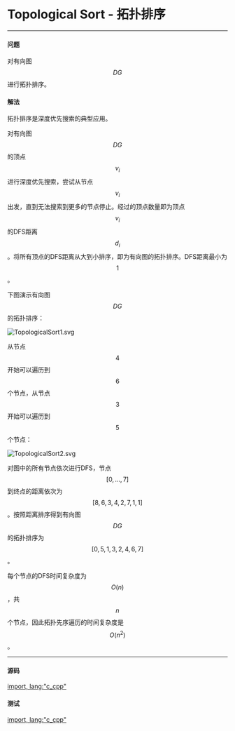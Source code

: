 <script type="text/javascript" src="https://cdnjs.cloudflare.com/ajax/libs/mathjax/2.7.1/MathJax.js?config=TeX-AMS-MML_HTMLorMML"></script>

# Topological Sort - 拓扑排序

--------

#### 问题

对有向图$$ DG $$进行拓扑排序。

#### 解法

拓扑排序是深度优先搜索的典型应用。

对有向图$$ DG $$的顶点$$ v_i $$进行深度优先搜索，尝试从节点$$ v_i $$出发，直到无法搜索到更多的节点停止。经过的顶点数量即为顶点$$ v_i $$的DFS距离$$ d_i $$。将所有顶点的DFS距离从大到小排序，即为有向图的拓扑排序。DFS距离最小为$$ 1 $$。

下图演示有向图$$ DG $$的拓扑排序：

![TopologicalSort1.svg](../res/TopologicalSort1.svg)

从节点$$ 4 $$开始可以遍历到$$ 6 $$个节点，从节点$$ 3 $$开始可以遍历到$$ 5 $$个节点：

![TopologicalSort2.svg](../res/TopologicalSort2.svg)

对图中的所有节点依次进行DFS，节点$$ [0, \dots, 7] $$到终点的距离依次为$$ [8, 6, 3, 4, 2, 7, 1, 1] $$。按照距离排序得到有向图$$ DG $$的拓扑排序为$$ [0, 5, 1, 3, 2, 4, 6, 7] $$。

每个节点的DFS时间复杂度为$$ O(n) $$，共$$ n $$个节点，因此拓扑先序遍历的时间复杂度是$$ O(n^2) $$。

--------

#### 源码

[import, lang:"c_cpp"](../../../../src/GraphTheory/Traverse/TopologicalSort.hpp)

#### 测试

[import, lang:"c_cpp"](../../../../src/GraphTheory/Traverse/TopologicalSort.cpp)
